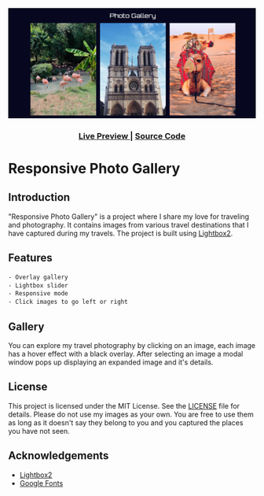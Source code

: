 <img width="1000" alt="Screenshot Gallery" src="./live preview.png">

<div align="center">
  <h3>
    <a href="https://osaze-ai.github.io/photo-gallery/" color="white">
      Live Preview 
    </a>
    <span> | </span>
    <a href="https://github.com/Osaze-ai/photo-gallery/blob/main/index.html">
      Source Code
    </a>
    </div>

# Responsive Photo Gallery

## Introduction

"Responsive Photo Gallery" is a project where I share my love for traveling and photography. It contains images from various travel destinations that I have captured during my travels. The project is built using [Lightbox2](https://lokeshdhakar.com/projects/lightbox2/). 

## Features

```bash
- Overlay gallery
- Lightbox slider
- Responsive mode 
- Click images to go left or right 
```

## Gallery

You can explore my travel photography by clicking on an image, each image has a hover effect with a black overlay. After selecting an image a modal window pops up displaying an expanded image and it's details. 

## License

This project is licensed under the MIT License. See the [LICENSE](https://github.com/Osaze-ai/photo-gallery/blob/main/LICENSE) file for details.
Please do not use my images as your own. You are free to use them as long as it doesn't say they belong to you and you captured the places you have not seen.

## Acknowledgements

- [Lightbox2](https://lokeshdhakar.com/projects/lightbox2/)
- [Google Fonts](https://fonts.google.com/)



